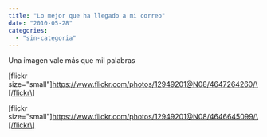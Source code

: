 ```yaml
---
title: "Lo mejor que ha llegado a mi correo"
date: "2010-05-28"
categories: 
  - "sin-categoria"
---
```


Una imagen vale más que mil palabras

\[flickr size="small"\]https://www.flickr.com/photos/12949201@N08/4647264260/\[/flickr\]

\[flickr size="small"\]https://www.flickr.com/photos/12949201@N08/4646645099/\[/flickr\]
